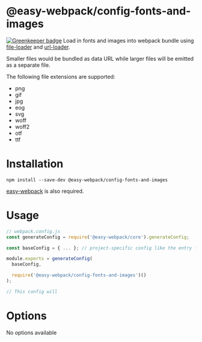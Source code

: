 # @easy-webpack/config-fonts-and-images

[![Greenkeeper badge](https://badges.greenkeeper.io/easy-webpack/config-fonts-and-images.svg)](https://greenkeeper.io/)
Load in fonts and images into webpack bundle using [file-loader] and [url-loader].

Smaller files would be bundled as data URL while larger files will be emitted as a separate file.

The following file extensions are supported:
 - png
 - gif
 - jpg
 - eog
 - svg
 - woff
 - woff2
 - otf
 - ttf

# Installation
```
npm install --save-dev @easy-webpack/config-fonts-and-images
```
[easy-webpack](https://github.com/easy-webpack/core) is also required.

# Usage
```js
// webpack.config.js
const generateConfig = require('@easy-webpack/core').generateConfig;

const baseConfig = { ... }; // project-specific config like the entry file

module.exports = generateConfig(
  baseConfig,

  require('@easy-webpack/config-fonts-and-images')()
);

// This config will 
```

# Options
No options available

[file-loader]: https://github.com/webpack-contrib/file-loader
[url-loader]: https://github.com/webpack-contrib/url-loader